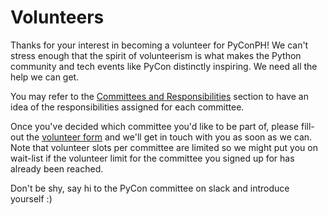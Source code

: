 # Volunteers

Thanks for your interest in becoming a volunteer for PyConPH! We can't stress enough that the spirit of volunteerism is what makes the Python community and tech events like PyCon distinctly inspiring. We need all the help we can get.

You may refer to the [Committees and Responsibilities](https://github.com/pythonph/pycon-organizer-manual/wiki/D.-Committees-and-Responsibilities) section to have an idea of the responsibilities assigned for each committee.

Once you've decided which committee you'd like to be part of, please fill-out the [volunteer form](https://docs.google.com/forms/d/1SpJgtnp4MoAArCzT_pVj_kxptQR-mL1ts6B_j7xGX0w/viewform) and we'll get in touch with you as soon as we can. Note that volunteer slots per committee are limited so we might put you on wait-list if the volunteer limit for the committee you signed up for has already been reached. 

Don't be shy, say hi to the PyCon committee on slack and introduce yourself :)

